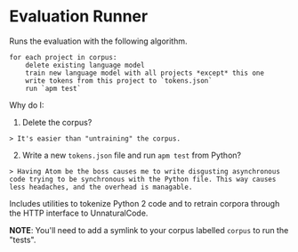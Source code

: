 # Evaluation Runner

Runs the evaluation with the following algorithm.

    for each project in corpus:
        delete existing language model
        train new language model with all projects *except* this one
        write tokens from this project to `tokens.json`
        run `apm test`

Why do I:

  1. Delete the corpus?

    > It's easier than "untraining" the corpus.

  2. Write a new `tokens.json` file and run `apm test` from Python?

    > Having Atom be the boss causes me to write disgusting asynchronous
    code trying to be synchronous with the Python file. This way causes
    less headaches, and the overhead is managable.

Includes utilities to tokenize Python 2 code and to retrain corpora
through the HTTP interface to UnnaturalCode.

**NOTE**: You'll need to add a symlink to your corpus labelled `corpus`
to run the "tests".
